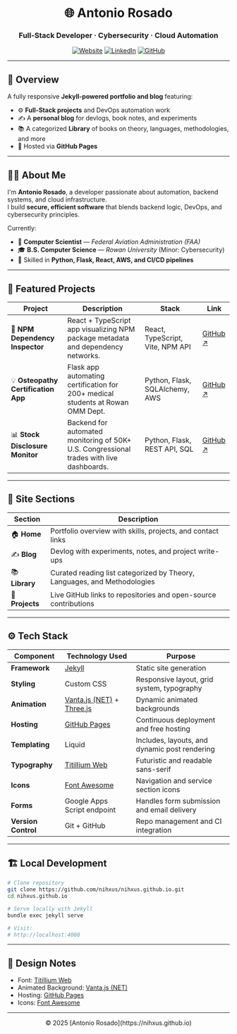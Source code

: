 <!-- 🌐 Antonio Rosado — Portfolio -->
<div align="center">
  
# 🌐 **Antonio Rosado**  
### Full-Stack Developer · Cybersecurity · Cloud Automation  
[![Website](https://img.shields.io/badge/🌎%20Portfolio-nihxus.github.io-00d539?style=for-the-badge)](https://nihxus.github.io)
[![LinkedIn](https://img.shields.io/badge/LinkedIn-antonio--rosado-0077B5?style=for-the-badge&logo=linkedin)](https://www.linkedin.com/in/antonio-rosado-75600a202/)
[![GitHub](https://img.shields.io/badge/GitHub-nihxus-181717?style=for-the-badge&logo=github)](https://github.com/nihxus)

</div>

---

## 🧭 Overview

A fully responsive **Jekyll-powered portfolio and blog** featuring:
- ⚙️ **Full-Stack projects** and DevOps automation work  
- ✍️ A **personal blog** for devlogs, book notes, and experiments  
- 📚 A categorized **Library** of books on theory, languages, methodologies, and more
- 💾 Hosted via **GitHub Pages**

---

## 🧑‍💻 About Me

I'm **Antonio Rosado**, a developer passionate about automation, backend systems, and cloud infrastructure.  
I build **secure, efficient software** that blends backend logic, DevOps, and cybersecurity principles.

Currently:
- 💼 **Computer Scientist** — *Federal Aviation Administration (FAA)*  
- 🎓 **B.S. Computer Science** — *Rowan University* (Minor: Cybersecurity)  
- 🧰 Skilled in **Python, Flask, React, AWS, and CI/CD pipelines**

---

## 🚀 Featured Projects

| Project | Description | Stack | Link |
|----------|--------------|-------|------|
| 🧩 **NPM Dependency Inspector** | React + TypeScript app visualizing NPM package metadata and dependency networks. | React, TypeScript, Vite, NPM API | [GitHub ↗](https://github.com/nihxus/npm-dependency-inspector) |
| 💡 **Osteopathy Certification App** | Flask app automating certification for 200+ medical students at Rowan OMM Dept. | Python, Flask, SQLAlchemy, AWS | [GitHub ↗](https://github.com/nihxus/OMMProject-main) |
| 📊 **Stock Disclosure Monitor** | Backend for automated monitoring of 50K+ U.S. Congressional trades with live dashboards. | Python, Flask, REST API, SQL | [GitHub ↗](https://github.com/nihxus/Owlgorithmic-Traders) |

---

## 🧠 Site Sections

| Section | Description |
|----------|--------------|
| 🏠 **Home** | Portfolio overview with skills, projects, and contact links |
| ✍️ **Blog** | Devlog with experiments, notes, and project write-ups |
| 📚 **Library** | Curated reading list categorized by Theory, Languages, and Methodologies |
| 🧩 **Projects** | Live GitHub links to repositories and open-source contributions |

---


## ⚙️ Tech Stack

| Component | Technology Used | Purpose |
|------------|----------------|----------|
| **Framework** | [Jekyll](https://jekyllrb.com/) | Static site generation |
| **Styling** | Custom CSS | Responsive layout, grid system, typography |
| **Animation** | [Vanta.js (NET)](https://www.vantajs.com/?effect=net) + [Three.js](https://threejs.org/) | Dynamic animated backgrounds |
| **Hosting** | [GitHub Pages](https://pages.github.com/) | Continuous deployment and free hosting |
| **Templating** | Liquid | Includes, layouts, and dynamic post rendering |
| **Typography** | [Titillium Web](https://fonts.google.com/specimen/Titillium+Web) | Futuristic and readable sans-serif |
| **Icons** | [Font Awesome](https://fontawesome.com/) | Navigation and service section icons |
| **Forms** | Google Apps Script endpoint | Handles form submission and email delivery |
| **Version Control** | Git + GitHub | Repo management and CI integration |

---

## 🏗️ Local Development

```bash
# Clone repository
git clone https://github.com/nihxus/nihxus.github.io.git
cd nihxus.github.io

# Serve locally with Jekyll
bundle exec jekyll serve

# Visit:
# http://localhost:4000
````

---

## 🎨 Design Notes

* Font: [Titillium Web](https://fonts.google.com/specimen/Titillium+Web)
* Animated Background: [Vanta.js (NET)](https://www.vantajs.com/)
* Hosting: [GitHub Pages](https://pages.github.com/)
* Icons: [Font Awesome](https://fontawesome.com)

---

<div align="center">
© 2025 [Antonio Rosado](https://nihxus.github.io)

</div>
